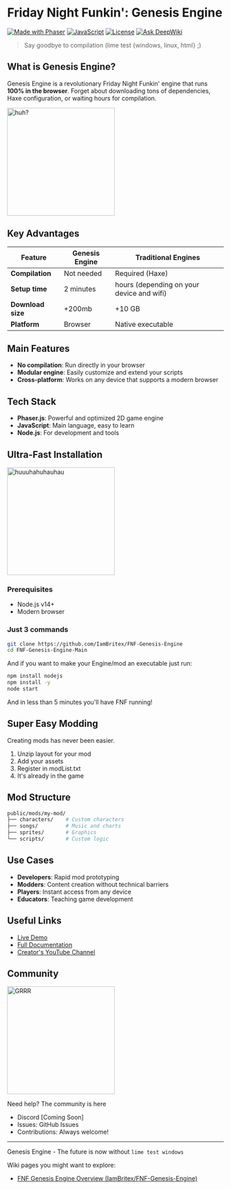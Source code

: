# Friday Night Funkin': Genesis Engine

[![Made with Phaser](https://img.shields.io/badge/Made%20With-Phaser-red.svg?style=for-the-badge&logo=phaser)](https://phaser.io)
[![JavaScript](https://img.shields.io/badge/JavaScript-F7DF1E.svg?style=for-the-badge&logo=JavaScript&logoColor=black)](https://developer.mozilla.org/en/docs/Web/JavaScript)
[![License](https://img.shields.io/badge/license-MIT-blue.svg?style=for-the-badge)](LICENSE)
[![Ask DeepWiki](https://deepwiki.com/badge.svg)](https://deepwiki.com/IamBritex/FNF-Genesis-Engine)

> Say goodbye to compilation (lime test {windows, linux, html} ;)

## What is Genesis Engine?

Genesis Engine is a revolutionary Friday Night Funkin' engine that runs **100% in the browser**. Forget about downloading tons of dependencies, Haxe configuration, or waiting hours for compilation.

<img src="https://i.pinimg.com/originals/be/3c/cf/be3ccf09b438e59daba7795673839ac6.gif" width="250" alt="huh?">

## Key Advantages

| Feature | Genesis Engine | Traditional Engines |
|---------|---------------|-------------------|
|**Compilation** |Not needed | Required (Haxe) |
|**Setup time**| 2 minutes | hours (depending on your device and wifi)|
|**Download size**|+200mb|+10 GB|
|**Platform**| Browser | Native executable|

## Main Features

- **No compilation**: Run directly in your browser
- **Modular engine**: Easily customize and extend your scripts
- **Cross-platform**: Works on any device that supports a modern browser

## Tech Stack

- **Phaser.js**: Powerful and optimized 2D game engine
- **JavaScript**: Main language, easy to learn
- **Node.js**: For development and tools

## Ultra-Fast Installation

<img src="https://i.pinimg.com/originals/65/39/5e/65395e7d4d8ea15941c538b54e293f60.gif" width="250" alt="huuuhahuhauhau">

### Prerequisites

- Node.js v14+
- Modern browser

### Just 3 commands
```bash
git clone https://github.com/IamBritex/FNF-Genesis-Engine
cd FNF-Genesis-Engine-Main
```
And if you want to make your Engine/mod an executable just run:
```bash
npm install nodejs
npm install -y
node start
```
And in less than 5 minutes you'll have FNF running!

## Super Easy Modding

Creating mods has never been easier.

1. Unzip layout for your mod
2. Add your assets
3. Register in modList.txt
4. It's already in the game

## Mod Structure
```bash
public/mods/my-mod/  
├── characters/    # Custom characters  
├── songs/         # Music and charts  
├── sprites/       # Graphics  
└── scripts/       # Custom logic
```

## Use Cases

- **Developers**: Rapid mod prototyping
- **Modders**: Content creation without technical barriers
- **Players**: Instant access from any device
- **Educators**: Teaching game development

## Useful Links
- [Live Demo]()
- [Full Documentation]()
- [Creator's YouTube Channel]()

## Community

<img src="https://i.pinimg.com/736x/6f/b3/4f/6fb34fdedecabe84396618286e0bb7f2.jpg" width="250" alt="GRRR">

Need help? The community is here
- Discord [Coming Soon]
- Issues: GitHub Issues
- Contributions: Always welcome!

---

Genesis Engine - The future is now without `lime test windows`

Wiki pages you might want to explore:  
- [FNF Genesis Engine Overview (IamBritex/FNF-Genesis-Engine)](/wiki/IamBritex/FNF-Genesis-Engine#1)